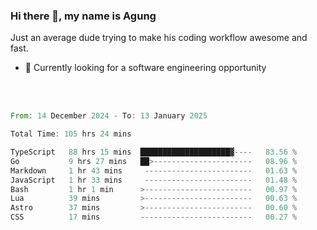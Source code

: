 ### Hi there 👋, my name is Agung
Just an average dude trying to make his coding workflow awesome and fast.

<!--
**agungfir98/agungfir98** is a ✨ _special_ ✨ repository because its `README.md` (this file) appears on your GitHub profile.
-->

- 🔭 Currently looking for a software engineering opportunity
<br/>
<br/>
<!--START_SECTION:waka-->

```rust
From: 14 December 2024 - To: 13 January 2025

Total Time: 105 hrs 24 mins

TypeScript   88 hrs 15 mins  ████████████████████▓----   83.56 %
Go           9 hrs 27 mins   ██>----------------------   08.96 %
Markdown     1 hr 43 mins     ------------------------   01.63 %
JavaScript   1 hr 33 mins     ------------------------   01.48 %
Bash         1 hr 1 min      >------------------------   00.97 %
Lua          39 mins         >------------------------   00.63 %
Astro        37 mins         >------------------------   00.60 %
CSS          17 mins         -------------------------   00.27 %
```

<!--END_SECTION:waka-->
